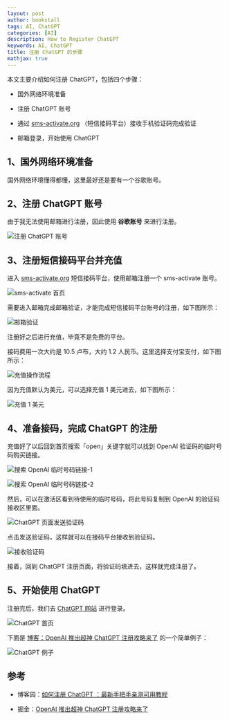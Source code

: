 ```yaml
---
layout: post
author: bookstall
tags: AI, ChatGPT
categories: [AI]
description: How to Register ChatGPT
keywords: AI, ChatGPT
title: 注册 ChatGPT 的步骤
mathjax: true
---
```


本文主要介绍如何注册 ChatGPT，包括四个步骤：

- 国外网络环境准备

- 注册 ChatGPT 账号

- 通过 [sms-activate.org](https://sms-activate.org/) （短信接码平台）接收手机验证码完成验证

- 邮箱登录，开始使用 ChatGPT

## 1、国外网络环境准备

国外网络环境懂得都懂，这里最好还是要有一个谷歌账号。


## 2、注册 ChatGPT 账号

由于我无法使用邮箱进行注册，因此使用 **谷歌账号** 来进行注册。

![注册 ChatGPT 账号](https://img2023.cnblogs.com/blog/934338/202212/934338-20221207184352865-2024110462.png)


## 3、注册短信接码平台并充值

进入 [sms-activate.org](https://sms-activate.org/) 短信接码平台，使用邮箱注册一个 sms-activate 账号。

![sms-activate 首页](https://img2023.cnblogs.com/blog/934338/202212/934338-20221207185024328-751509578.png)

需要进入邮箱完成邮箱验证，才能完成短信接码平台账号的注册，如下图所示：

![邮箱验证](https://img2023.cnblogs.com/blog/934338/202212/934338-20221207185112716-303139301.png)

注册好之后进行充值，毕竟不是免费的平台。

接码费用一次大约是 10.5 卢布，大约 1.2 人民币。这里选择支付宝支付，如下图所示：

![充值操作流程](https://img2023.cnblogs.com/blog/934338/202212/934338-20221207185317705-1234813246.png)

因为充值默认为美元，可以选择充值 1 美元进去，如下图所示：

![充值 1 美元](https://p3-juejin.byteimg.com/tos-cn-i-k3u1fbpfcp/5c507b1564d1442d8dfab0ebc8d481e1~tplv-k3u1fbpfcp-zoom-in-crop-mark:4536:0:0:0.awebp?)



## 4、准备接码，完成 ChatGPT 的注册

充值好了以后回到首页搜索「open」关键字就可以找到 OpenAI 验证码的临时号码购买链接。

![搜索 OpenAI 临时号码链接-1](https://img2023.cnblogs.com/blog/934338/202212/934338-20221207185403009-621686955.png)

![搜索 OpenAI 临时号码链接-2](https://img2023.cnblogs.com/blog/934338/202212/934338-20221207185414739-589389037.png)

然后，可以在激活区看到待使用的临时号码，将此号码复制到 OpenAI 的验证码接收区里面。

![ChatGPT 页面发送验证码](https://img2023.cnblogs.com/blog/934338/202212/934338-20221207185549081-1873197575.png)

点击发送验证码，这样就可以在接码平台接收到验证码。

![接收验证码](https://img2023.cnblogs.com/blog/934338/202212/934338-20221207185709152-1392715897.png)

接着，回到 ChatGPT 注册页面，将验证码填进去，这样就完成注册了。

## 5、开始使用 ChatGPT

注册完后，我们去 [ChatGPT 网站](https://link.juejin.cn/?target=https%3A%2F%2Fchat.openai.com%2Fauth%2Flogin) 进行登录。

![ChatGPT 首页](https://p1-juejin.byteimg.com/tos-cn-i-k3u1fbpfcp/3e474b55d15d4b8ea3c56e7deb5ce8f9~tplv-k3u1fbpfcp-zoom-in-crop-mark:4536:0:0:0.awebp?)

下面是 [博客：OpenAI 推出超神 ChatGPT 注册攻略来了](https://juejin.cn/post/7173447848292253704) 的一个简单例子：

![ChatGPT 例子](https://p9-juejin.byteimg.com/tos-cn-i-k3u1fbpfcp/bf36cc1afc9b45539f543211739c9f83~tplv-k3u1fbpfcp-zoom-in-crop-mark:4536:0:0:0.awebp?)

## 参考

- 博客园：[如何注册 ChatGPT ：最新手把手亲测可用教程](https://www.cnblogs.com/chatgpt/p/how-to-register-chatgpt-in-china.html)

- 掘金：[OpenAI 推出超神 ChatGPT 注册攻略来了](https://juejin.cn/post/7173447848292253704)